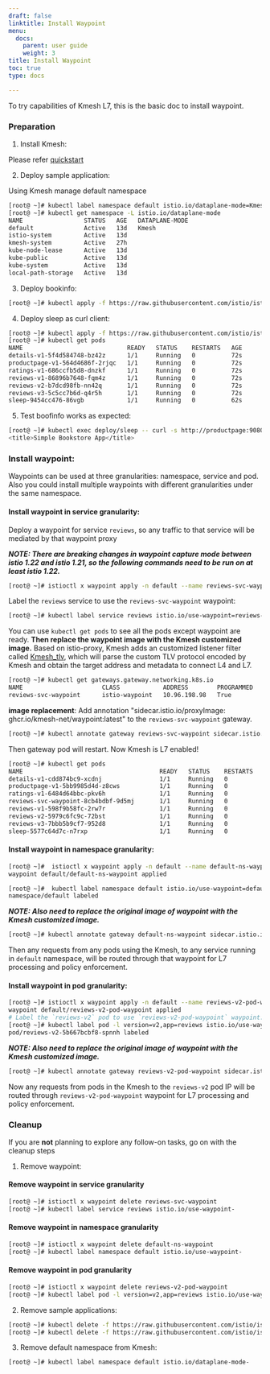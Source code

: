 ```yaml
---
draft: false
linktitle: Install Waypoint
menu:
  docs:
    parent: user guide
    weight: 3
title: Install Waypoint
toc: true
type: docs

---
```


To try capabilities of Kmesh L7, this is the basic doc to install waypoint.

### Preparation

1. Install Kmesh:

Please refer [quickstart](https://kmesh.net/en/docs/setup/quickstart/)

2. Deploy sample application:

Using Kmesh manage default namespace

```bash
[root@ ~]# kubectl label namespace default istio.io/dataplane-mode=Kmesh
[root@ ~]# kubectl get namespace -L istio.io/dataplane-mode
NAME                 STATUS   AGE   DATAPLANE-MODE
default              Active   13d   Kmesh
istio-system         Active   13d   
kmesh-system         Active   27h   
kube-node-lease      Active   13d   
kube-public          Active   13d   
kube-system          Active   13d   
local-path-storage   Active   13d   
```

3. Deploy bookinfo:

```bash
[root@ ~]# kubectl apply -f https://raw.githubusercontent.com/istio/istio/release-1.21/samples/bookinfo/platform/kube/bookinfo.yaml
```

4. Deploy sleep as curl client:

```bash
[root@ ~]# kubectl apply -f https://raw.githubusercontent.com/istio/istio/release-1.21/samples/sleep/sleep.yaml
[root@ ~]# kubectl get pods
NAME                             READY   STATUS    RESTARTS   AGE
details-v1-5f4d584748-bz42z      1/1     Running   0          72s
productpage-v1-564d4686f-2rjqc   1/1     Running   0          72s
ratings-v1-686ccfb5d8-dnzkf      1/1     Running   0          72s
reviews-v1-86896b7648-fqm4z      1/1     Running   0          72s
reviews-v2-b7dcd98fb-nn42q       1/1     Running   0          72s
reviews-v3-5c5cc7b6d-q4r5h       1/1     Running   0          72s
sleep-9454cc476-86vgb            1/1     Running   0          62s
```

5. Test boofinfo works as expected:

```bash
[root@ ~]# kubectl exec deploy/sleep -- curl -s http://productpage:9080/ | grep -o "<title>.*</title>"
<title>Simple Bookstore App</title>
```

### Install waypoint:

Waypoints can be used at three granularities: namespace, service and pod. Also you could install multiple waypoints with different granularities under the same namespace.

#### Install waypoint in service granularity:

Deploy a waypoint for service `reviews`, so any traffic to that service will be mediated by that waypoint proxy

***NOTE: There are breaking changes in waypoint capture mode between istio 1.22 and istio 1.21, so the following commands need to be run on at least istio 1.22.***

```bash
[root@ ~]# istioctl x waypoint apply -n default --name reviews-svc-waypoint
```

Label the `reviews` service to use the `reviews-svc-waypoint` waypoint:

```bash
[root@ ~]# kubectl label service reviews istio.io/use-waypoint=reviews-svc-waypoint
```

You can use `kubectl get pods` to see all the pods except waypoint are ready. **Then replace the waypoint image with the Kmesh customized image.** Based on istio-proxy, Kmesh adds an customized listener filter called [Kmesh_tlv](https://github.com/kmesh-net/waypoint/tree/master/source/extensions/filters/listener/kmesh_tlv), which will parse the custom TLV protocol encoded by Kmesh and obtain the target address and metadata to connect L4 and L7.

```bash
[root@ ~]# kubectl get gateways.gateway.networking.k8s.io
NAME                      CLASS            ADDRESS        PROGRAMMED   AGE
reviews-svc-waypoint      istio-waypoint   10.96.198.98   True         30m
```

**image replacement**: Add annotation "sidecar.istio.io/proxyImage: ghcr.io/kmesh-net/waypoint:latest" to the `reviews-svc-waypoint` gateway.

```bash
[root@ ~]# kubectl annotate gateway reviews-svc-waypoint sidecar.istio.io/proxyImage=ghcr.io/kmesh-net/waypoint:latest
```

Then gateway pod will restart. Now Kmesh is L7 enabled!

```bash
[root@ ~]# kubectl get pods
NAME                                      READY   STATUS    RESTARTS   AGE
details-v1-cdd874bc9-xcdnj                1/1     Running   0          30m
productpage-v1-5bb9985d4d-z8cws           1/1     Running   0          30m
ratings-v1-6484d64bbc-pkv6h               1/1     Running   0          30m
reviews-svc-waypoint-8cb4bdbf-9d5mj       1/1     Running   0          30m
reviews-v1-598f9b58fc-2rw7r               1/1     Running   0          30m
reviews-v2-5979c6fc9c-72bst               1/1     Running   0          30m
reviews-v3-7bbb5b9cf7-952d8               1/1     Running   0          30m
sleep-5577c64d7c-n7rxp                    1/1     Running   0          30m
```


#### Install waypoint in namespace granularity:

```bash
[root@ ~]#  istioctl x waypoint apply -n default --name default-ns-waypoint
waypoint default/default-ns-waypoint applied

[root@ ~]#  kubectl label namespace default istio.io/use-waypoint=default-ns-waypoint
namespace/default labeled
```

***NOTE: Also need to replace the original image of waypoint with the Kmesh customized image.***

```bash
[root@ ~]# kubectl annotate gateway default-ns-waypoint sidecar.istio.io/proxyImage=ghcr.io/kmesh-net/waypoint:latest
```

Then any requests from any pods using the Kmesh, to any service running in `default` namespace, will be routed through that waypoint for L7 processing and policy enforcement.

#### Install waypoint in pod granularity:

```bash
[root@ ~]# istioctl x waypoint apply -n default --name reviews-v2-pod-waypoint --for workload
waypoint default/reviews-v2-pod-waypoint applied
# Label the `reviews-v2` pod to use `reviews-v2-pod-waypoint` waypoint.
[root@ ~]# kubectl label pod -l version=v2,app=reviews istio.io/use-waypoint=reviews-v2-pod-waypoint
pod/reviews-v2-5b667bcbf8-spnnh labeled
```

***NOTE: Also need to replace the original image of waypoint with the Kmesh customized image.***

```bash
[root@ ~]# kubectl annotate gateway reviews-v2-pod-waypoint sidecar.istio.io/proxyImage=ghcr.io/kmesh-net/waypoint:latest
```

Now any requests from pods in the Kmesh to the `reviews-v2` pod IP will be routed through `reviews-v2-pod-waypoint` waypoint for L7 processing and policy enforcement.

### Cleanup

If you are **not** planning to explore any follow-on tasks, go on with the cleanup steps

1. Remove waypoint:

#### Remove waypoint in service granularity
```bash
[root@ ~]# istioctl x waypoint delete reviews-svc-waypoint
[root@ ~]# kubectl label service reviews istio.io/use-waypoint-
```
#### Remove waypoint in namespace granularity

```bash
[root@ ~]# istioctl x waypoint delete default-ns-waypoint
[root@ ~]# kubectl label namespace default istio.io/use-waypoint-
```

#### Remove waypoint in pod granularity

```bash
[root@ ~]# istioctl x waypoint delete reviews-v2-pod-waypoint
[root@ ~]# kubectl label pod -l version=v2,app=reviews istio.io/use-waypoint-
```

2. Remove sample applications:

```bash
[root@ ~]# kubectl delete -f https://raw.githubusercontent.com/istio/istio/release-1.21/samples/bookinfo/platform/kube/bookinfo.yaml
[root@ ~]# kubectl delete -f https://raw.githubusercontent.com/istio/istio/release-1.21/samples/sleep/sleep.yaml
```

3. Remove default namespace from Kmesh:

```bash
[root@ ~]# kubectl label namespace default istio.io/dataplane-mode-
```